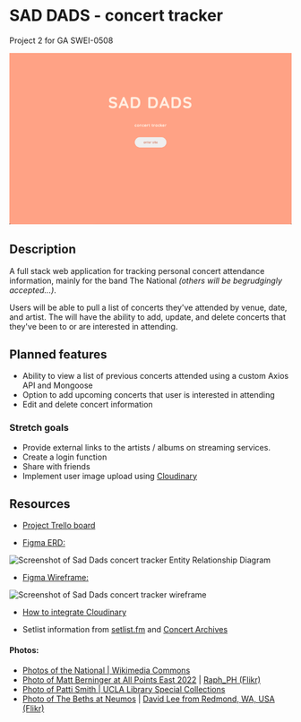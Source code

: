 # SAD DADS - concert tracker
Project 2 for GA SWEI-0508

!['Sad Dads' landing page with an 'enter site' link below.](/images/SAD-DADS-landing.png)


## Description

A full stack web application for tracking personal concert attendance information, mainly for the band The National _(others will be begrudgingly accepted...)_.

Users will be able to pull a list of concerts they've attended by venue, date, and artist. The will have the ability to add, update, and delete concerts that they've been to or are interested in attending.

## Planned features
- Ability to view a list of previous concerts attended using a custom Axios API and Mongoose
- Option to add upcoming concerts that user is interested in attending
- Edit and delete concert information

### Stretch goals
- Provide external links to the artists / albums on streaming services.
- Create a login function
- Share with friends
- Implement user image upload using [Cloudinary](https://cloudinary.com/)

## Resources

- [Project Trello board](https://trello.com/b/1gAmDMiL)


- [Figma ERD:](https://www.figma.com/file/4c1Ww8uEs6L4Qk3Km9B2cr/Sad-Dads-Tracker?type=whiteboard&node-id=0%3A1&t=kQwzVYcPlE6aPOAB-1)

![Screenshot of Sad Dads concert tracker Entity Relationship Diagram](https://i.imgur.com/37aoAw2.png)

- [Figma Wireframe:](https://www.figma.com/file/d7H5HDNYjKgMvm6PLBuQAK/Sad-Dads?type=design&node-id=0%3A1&t=lTgv61cQKh5h0IrY-1)

![Screenshot of Sad Dads concert tracker wireframe](https://i.imgur.com/B4hubWr.png)

- [How to integrate Cloudinary](https://cloudinary.com/documentation/how_to_integrate_cloudinary)

- Setlist information from [setlist.fm](https://www.setlist.fm/) and [Concert Archives](https://www.concertarchives.org/)

#### Photos:
- [Photos of the National | Wikimedia Commons](https://commons.wikimedia.org/wiki/Category:The_National)
- [Photo of Matt Berninger at All Points East 2022](https://www.flickr.com/photos/raph_ph/52327368939/) | [Raph_PH (Flikr)](https://www.flickr.com/people/69880995@N04)
- [Photo of Patti Smith | UCLA Library Special Collections](https://www.flickr.com/photos/127608843@N08/24210114113/)
- [Photo of The Beths at Neumos](https://www.flickr.com/photos/davidjlee/52697057674/) | [David Lee from Redmond, WA, USA (Flikr)](https://www.flickr.com/people/46192164@N06)